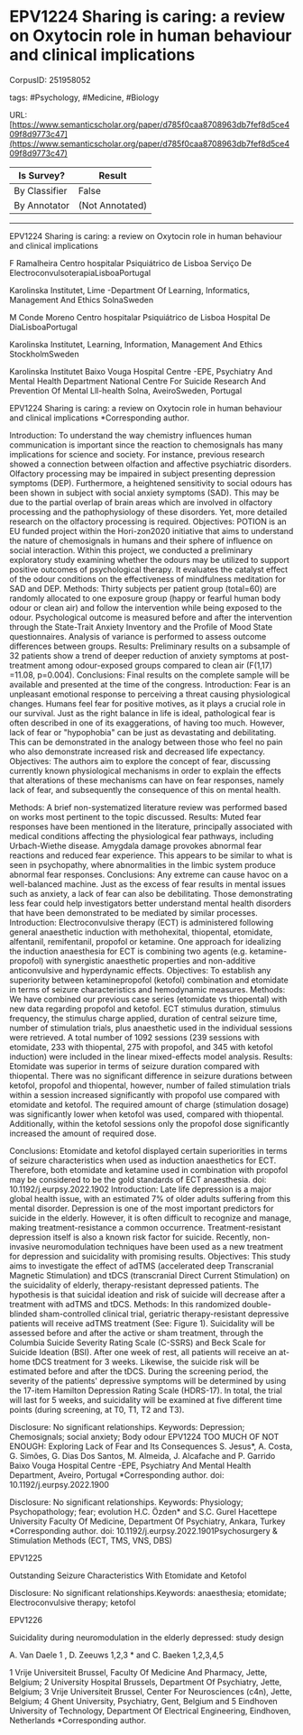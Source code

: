 # EPV1224 Sharing is caring: a review on Oxytocin role in human behaviour and clinical implications

CorpusID: 251958052
 
tags: #Psychology, #Medicine, #Biology

URL: [https://www.semanticscholar.org/paper/d785f0caa8708963db7fef8d5ce409f8d9773c47](https://www.semanticscholar.org/paper/d785f0caa8708963db7fef8d5ce409f8d9773c47)
 
| Is Survey?        | Result          |
| ----------------- | --------------- |
| By Classifier     | False |
| By Annotator      | (Not Annotated) |

---

EPV1224 Sharing is caring: a review on Oxytocin role in human behaviour and clinical implications


F Ramalheira 
Centro hospitalar Psiquiátrico de Lisboa
Serviço De ElectroconvulsoterapiaLisboaPortugal

Karolinska Institutet, Lime -Department Of Learning, Informatics, Management And Ethics
SolnaSweden

M Conde Moreno 
Centro hospitalar Psiquiátrico de Lisboa
Hospital De DiaLisboaPortugal

Karolinska Institutet, Learning, Information, Management And Ethics
StockholmSweden


Karolinska Institutet
Baixo Vouga Hospital Centre -EPE, Psychiatry And Mental Health Department
National Centre For Suicide Research And Prevention Of Mental Lll-health
Solna, AveiroSweden, Portugal

EPV1224 Sharing is caring: a review on Oxytocin role in human behaviour and clinical implications
*Corresponding author.


Introduction: To understand the way chemistry influences human communication is important since the reaction to chemosignals has many implications for science and society. For instance, previous research showed a connection between olfaction and affective psychiatric disorders. Olfactory processing may be impaired in subject presenting depression symptoms (DEP). Furthermore, a heightened sensitivity to social odours has been shown in subject with social anxiety symptoms (SAD). This may be due to the partial overlap of brain areas which are involved in olfactory processing and the pathophysiology of these disorders. Yet, more detailed research on the olfactory processing is required. Objectives: POTION is an EU funded project within the Hori-zon2020 initiative that aims to understand the nature of chemosignals in humans and their sphere of influence on social interaction. Within this project, we conducted a preliminary exploratory study examining whether the odours may be utilized to support positive outcomes of psychological therapy. It evaluates the catalyst effect of the odour conditions on the effectiveness of mindfulness meditation for SAD and DEP. Methods: Thirty subjects per patient group (total=60) are randomly allocated to one exposure group (happy or fearful human body odour or clean air) and follow the intervention while being exposed to the odour. Psychological outcome is measured before and after the intervention through the State-Trait Anxiety Inventory and the Profile of Mood State questionnaires. Analysis of variance is performed to assess outcome differences between groups. Results: Preliminary results on a subsample of 32 patients show a trend of deeper reduction of anxiety symptoms at post-treatment among odour-exposed groups compared to clean air (F(1,17) =11.08, p=0.004). Conclusions: Final results on the complete sample will be available and presented at the time of the congress. Introduction: Fear is an unpleasant emotional response to perceiving a threat causing physiological changes. Humans feel fear for positive motives, as it plays a crucial role in our survival. Just as the right balance in life is ideal, pathological fear is often described in one of its exaggerations, of having too much. However, lack of fear or "hypophobia" can be just as devastating and debilitating. This can be demonstrated in the analogy between those who feel no pain who also demonstrate increased risk and decreased life expectancy. Objectives: The authors aim to explore the concept of fear, discussing currently known physiological mechanisms in order to explain the effects that alterations of these mechanisms can have on fear responses, namely lack of fear, and subsequently the consequence of this on mental health.

Methods: A brief non-systematized literature review was performed based on works most pertinent to the topic discussed. Results: Muted fear responses have been mentioned in the literature, principally associated with medical conditions affecting the physiological fear pathways, including Urbach-Wiethe disease. Amygdala damage provokes abnormal fear reactions and reduced fear experience. This appears to be similar to what is seen in psychopathy, where abnormalities in the limbic system produce abnormal fear responses. Conclusions: Any extreme can cause havoc on a well-balanced machine. Just as the excess of fear results in mental issues such as anxiety, a lack of fear can also be debilitating. Those demonstrating less fear could help investigators better understand mental health disorders that have been demonstrated to be mediated by similar processes. Introduction: Electroconvulsive therapy (ECT) is administered following general anaesthetic induction with methohexital, thiopental, etomidate, alfentanil, remifentanil, propofol or ketamine. One approach for idealizing the induction anaesthesia for ECT is combining two agents (e.g. ketamine-propofol) with synergistic anaesthetic properties and non-additive anticonvulsive and hyperdynamic effects. Objectives: To establish any superiority between ketaminepropofol (ketofol) combination and etomidate in terms of seizure characteristics and hemodynamic measures. Methods: We have combined our previous case series (etomidate vs thiopental) with new data regarding propofol and ketofol. ECT stimulus duration, stimulus frequency, the stimulus charge applied, duration of central seizure time, number of stimulation trials, plus anaesthetic used in the individual sessions were retrieved. A total number of 1092 sessions (239 sessions with etomidate, 233 with thiopental, 275 with propofol, and 345 with ketofol induction) were included in the linear mixed-effects model analysis. Results: Etomidate was superior in terms of seizure duration compared with thiopental. There was no significant difference in seizure durations between ketofol, propofol and thiopental, however, number of failed stimulation trials within a session increased significantly with propofol use compared with etomidate and ketofol. The required amount of charge (stimulation dosage) was significantly lower when ketofol was used, compared with thiopental. Additionally, within the ketofol sessions only the propofol dose significantly increased the amount of required dose.

Conclusions: Etomidate and ketofol displayed certain superiorities in terms of seizure characteristics when used as induction anaesthetics for ECT. Therefore, both etomidate and ketamine used in combination with propofol may be considered to be the gold standards of ECT anaesthesia.  doi: 10.1192/j.eurpsy.2022.1902 Introduction: Late life depression is a major global health issue, with an estimated 7% of older adults suffering from this mental disorder. Depression is one of the most important predictors for suicide in the elderly. However, it is often difficult to recognize and manage, making treatment-resistance a common occurrence. Treatment-resistant depression itself is also a known risk factor for suicide. Recently, non-invasive neuromodulation techniques have been used as a new treatment for depression and suicidality with promising results. Objectives: This study aims to investigate the effect of adTMS (accelerated deep Transcranial Magnetic Stimulation) and tDCS (transcranial Direct Current Stimulation) on the suicidality of elderly, therapy-resistant depressed patients. The hypothesis is that suicidal ideation and risk of suicide will decrease after a treatment with adTMS and tDCS. Methods: In this randomized double-blinded sham-controlled clinical trial, geriatric therapy-resistant depressive patients will receive adTMS treatment (See: Figure 1). Suicidality will be assessed before and after the active or sham treatment, through the Columbia Suicide Severity Rating Scale (C-SSRS) and Beck Scale for Suicide Ideation (BSI). After one week of rest, all patients will receive an at-home tDCS treatment for 3 weeks. Likewise, the suicide risk will be estimated before and after the tDCS. During the screening period, the severity of the patients' depressive symptoms will be determined by using the 17-item Hamilton Depression Rating Scale (HDRS-17). In total, the trial will last for 5 weeks, and suicidality will be examined at five different time points (during screening, at T0, T1, T2 and T3).


Disclosure: No significant relationships. Keywords: Depression; Chemosignals; social anxiety; Body odour EPV1224 TOO MUCH OF NOT ENOUGH: Exploring Lack of Fear and Its Consequences S. Jesus*, A. Costa, G. Simões, G. Dias Dos Santos, M. Almeida, J. Alcafache and P. Garrido Baixo Vouga Hospital Centre -EPE, Psychiatry And Mental Health Department, Aveiro, Portugal *Corresponding author. doi: 10.1192/j.eurpsy.2022.1900


Disclosure: No significant relationships. Keywords: Physiology; Psychopathology; fear; evolution H.C. Özden* and S.C. Gurel Hacettepe University Faculty Of Medicine, Department Of Psychiatry, Ankara, Turkey *Corresponding author. doi: 10.1192/j.eurpsy.2022.1901Psychosurgery & Stimulation Methods (ECT, TMS, 
VNS, DBS) 

EPV1225 

Outstanding Seizure Characteristics With Etomidate 
and Ketofol 




Disclosure: No significant relationships.Keywords: anaesthesia; etomidate; Electroconvulsive therapy; 
ketofol 

EPV1226 

Suicidality during neuromodulation in the elderly 
depressed: study design 

A. Van Daele 1 , D. Zeeuws 1,2,3 * and C. Baeken 1,2,3,4,5 

1 Vrije Universiteit Brussel, Faculty Of Medicine And Pharmacy, Jette, 
Belgium; 2 University Hospital Brussels, Department Of Psychiatry, 
Jette, Belgium; 3 Vrije Universiteit Brussel, Center For Neurosciences 
(c4n), Jette, Belgium; 4 Ghent University, Psychiatry, Gent, Belgium and 
5 Eindhoven University of Technology, Department Of Electrical 
Engineering, Eindhoven, Netherlands 
*Corresponding author.